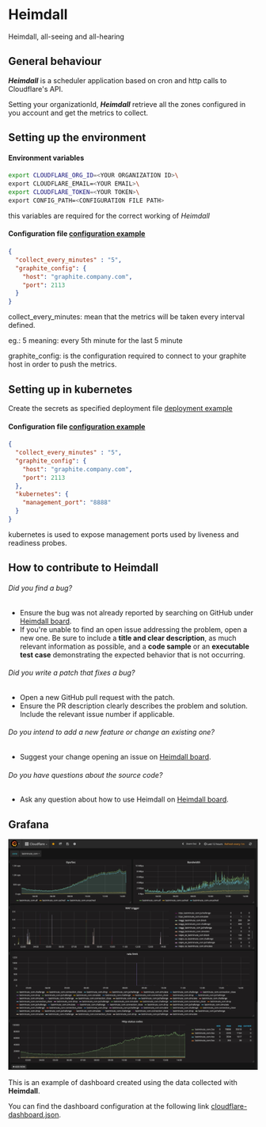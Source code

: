 # Heimdall
Heimdall, all-seeing and all-hearing

## General behaviour
**_Heimdall_** is a scheduler application based on cron and http calls to Cloudflare's API.

Setting your organizationId, **_Heimdall_** retrieve all the zones configured in you account and get the metrics to collect.
 
## Setting up the environment

#### Environment variables
```bash
export CLOUDFLARE_ORG_ID=<YOUR ORGANIZATION ID>\
export CLOUDFLARE_EMAIL=<YOUR EMAIL>\  
export CLOUDFLARE_TOKEN=<YOUR TOKEN>\
export CONFIG_PATH=<CONFIGURATION FILE PATH>
```
this variables are required for the correct working of *Heimdall*

#### Configuration file [configuration example](./example/config.json)
```json
{
  "collect_every_minutes" : "5",
  "graphite_config": {
    "host": "graphite.company.com",
    "port": 2113
  }
}
```
collect_every_minutes: mean that the metrics will be taken every interval defined. 

eg.: 5 meaning: every 5th minute for the last 5 minute

graphite_config: is the configuration required to connect to your graphite host in order to push the metrics.

## Setting up in kubernetes

Create the secrets as specified deployment file [deployment example](./kubernetes/deployment.yaml)

#### Configuration file [configuration example](./example/config_k8s.json)
```json
{
  "collect_every_minutes" : "5",
  "graphite_config": {
    "host": "graphite.company.com",
    "port": 2113
  },
  "kubernetes": {
    "management_port": "8888"
  }
}
```
kubernetes is used to expose management ports used by liveness and readiness probes.

## How to contribute to Heimdall

###### Did you find a bug?

* Ensure the bug was not already reported by searching on GitHub under [Heimdall board](https://github.com/lastminutedotcom/heimdall/issues).
* If you're unable to find an open issue addressing the problem, open a new one. Be sure to include a **title and clear description**, as much relevant information as possible, and a **code sample** or an **executable test case** demonstrating the expected behavior that is not occurring.

###### Did you write a patch that fixes a bug?

* Open a new GitHub pull request with the patch.
* Ensure the PR description clearly describes the problem and solution. Include the relevant issue number if applicable.

###### Do you intend to add a new feature or change an existing one?

* Suggest your change opening an issue on [Heimdall board](https://github.com/lastminutedotcom/heimdall/issues).

###### Do you have questions about the source code?

* Ask any question about how to use Heimdall on [Heimdall board](https://github.com/lastminutedotcom/heimdall/issues).

## Grafana

![Cloudflare dashboard](grafana/Grafana-Cloudflare-Dashboard.jpg "Cloudflare dashboard")

This is an example of dashboard created using the data collected with **Heimdall**.
 
You can find the dashboard configuration at the following link [cloudflare-dashboard.json](./grafana/cloudflare-dashboard.json). 